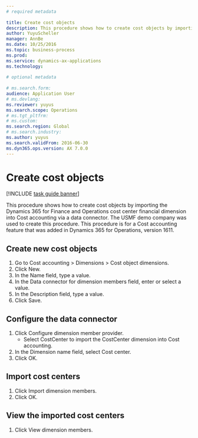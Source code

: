 ```yaml
--- 
# required metadata 
 
title: Create cost objects 
description: This procedure shows how to create cost objects by importing the Dynamics 365 for Finance and Operations cost center financial dimension into Cost accounting via a data connector. 
author: YuyuScheller
manager: AnnBe 
ms.date: 10/25/2016
ms.topic: business-process 
ms.prod:  
ms.service: dynamics-ax-applications 
ms.technology:  
 
# optional metadata 
 
# ms.search.form:   
audience: Application User 
# ms.devlang:  
ms.reviewer: yuyus
ms.search.scope: Operations 
# ms.tgt_pltfrm:  
# ms.custom:  
ms.search.region: Global
# ms.search.industry: 
ms.author: yuyus
ms.search.validFrom: 2016-06-30 
ms.dyn365.ops.version: AX 7.0.0 
---
```

# Create cost objects 

[!INCLUDE [task guide banner](../../includes/task-guide-banner.md)]

This procedure shows how to create cost objects by importing the Dynamics 365 for Finance and Operations cost center financial dimension into Cost accounting via a data connector. The USMF demo company was used to create this procedure. This procedure is for a Cost accounting feature that was added in Dynamics 365 for Operations, version 1611.


## Create new cost objects
1. Go to Cost accounting > Dimensions > Cost object dimensions.
2. Click New.
3. In the Name field, type a value.
4. In the Data connector for dimension members field, enter or select a value.
5. In the Description field, type a value.
6. Click Save.

## Configure the data connector
1. Click Configure dimension member provider.
    * Select CostCenter to import the CostCenter dimension into Cost accounting.  
2. In the Dimension name field, select Cost center.
3. Click OK.

## Import cost centers
1. Click Import dimension members.
2. Click OK.

## View the imported cost centers
1. Click View dimension members.

